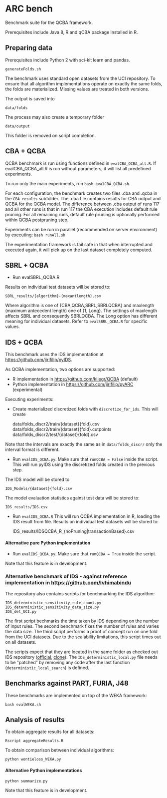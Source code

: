 # ARC bench
Benchmark suite for the QCBA framework. 

Prerequisites include Java 8, R and  qCBA package installed in R.

## Preparing data

Prerequisites include Python 2 with sci-kit learn and pandas.

 ```
 generateFolds.sh
 ```
The benchmark uses standard open datasets from the UCI repository. To ensure that  all algorithm implementations operate on exactly the same folds, the folds are materialized.   Missing values are treated in both versions.

The output is saved into 
```
data/folds
```

The process may also create a temporary folder
```
data/output
```
This folder is removed on script completion. 

## CBA + QCBA 
QCBA benchmark is run using functions defined in  `evalCBA_QCBA_all.R`.
If evalCBA_QCBA_all.R is run without parameters, it will list all predefined experiments. 

To run only the main experiments, run `bash evalCBA_QCBA.sh`.

For each configuration, the benchmark creates two files .cba and .qcba in the `CBA_results` subfolder. The .cba file contains results for CBA output and QCBA for the QCBA model. The difference between .cba output of runs 117 and all other runs  is that in run 117 the CBA execution includes default rule pruning. For all remaining runs, default rule pruning is optionally performed within QCBA postpruning step.

Experiments can be run in parallel (recommended on server environment) by executing:
`bash runAll.sh`

The experimentation framework is fail safe in that when interrupted and executed again, it will pick up on the last dataset completely computed.


## SBRL + QCBA
* Run evalSBRL_QCBA.R

Results on individual test datasets will be stored to:

    SBRL_results/{algorithm}-{maxantlength}.csv

Where algorithm is one of {CBA,QCBA,SBRL,SBRLQCBA} and maxlength (maximum antecedent length) one of {1, Long}.
The settings of maxlength affects SBRL and consequently SBRLQCBA.
The Long option has different meaning for individual datasets. Refer to `evalSBRL_QCBA.R` for specific values.

## IDS + QCBA
This benchmark uses the IDS implementation at https://github.com/jirifilip/pyIDS.

As QCBA implementation, two options are supported:
* R implementation in https://github.com/kliegr/QCBA (default)
* Python implementation in https://github.com/jirifilip/pyARC  (experimental)

Executing experiments:
* Create materialized discretized folds with `discretize_for_ids`. This will create 

   data/folds_discr2/train/{dataset}{fold}.csv
   data/folds_discr2/train/{dataset}{fold}.cutpoints
   data/folds_discr2/test/{dataset}{fold}.csv
 
 Note that the intervals are exactly the same as in `data/folds_discr/` only the interval format is different.

 * Run `evalIDS_QCBA.py`. Make sure that `runQCBA = False` inside the script. This will run pyIDS using the discretized folds created in the previous step. 
 
 The IDS model will be stored to 
 
    IDS_Models/{dataset}{fold}.csv
   
 The model evaluation statistics against test data will be stored to:
 
    IDS_results/IDS.csv
    
 * Run `evalIDS_QCBA.R`
 This will run QCBA implementation in R, loading the IDS result from file.
 Results on individual test datasets will be stored to:

    IDS_results/IDSQCBA_R_{noPruning|transactionBased}.csv         



#### Alternative pure Python implementation 
* Run `evalIDS_QCBA.py`. Make sure that `runQCBA = True` inside the script.

Note that this feature is in development.


### Alternative benchmark of IDS - against reference implementation in https://github.com/lvhimabindu
The repository also contains scripts for benchmarking the IDS algorithm:

    IDS_deterministic_sensitivity_rule_count.py
    IDS_deterministic_sensitivity_data_size.py
    IDS_det_UCI.py

The first script bechmarks the time taken by IDS depending on the number of input rules. The second benchmark fixes the number of rules and varies the data size. The third script performs a proof of concept run on one fold from the UCI datasets. Due to the scalability limitations, this script times out on all datasets. 

The scripts expect that they are located in the same folder as checked out IDS repository (<a href="https://github.com/lvhimabindu/interpretable_decision_sets">official</a>, <a href="https://github.com/kliegr/interpretable_decision_sets">clone</a>).
The `IDS_deterministic_local.py` file needs to be "patched" by removing any code after the last function (`deterministic_local_search`) is defined. 


## Benchmarks against PART, FURIA, J48
These benchmarks are implemented on top of the  WEKA framework:

    bash evalWEKA.sh 

## Analysis of results

To obtain aggregate results for all datasets:

    Rscript aggregateResults.R

To obtain comparison between individual algorithms:

    python wontieloss_WEKA.py

#### Alternative Python implementations

    python summarize.py
   
Note that this feature is in development.

